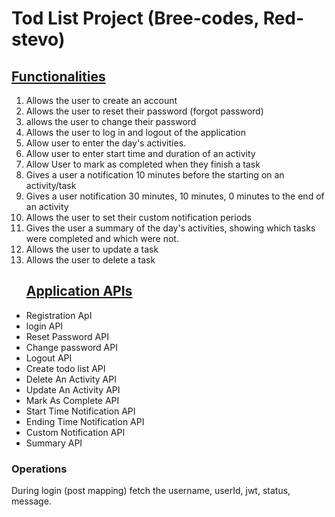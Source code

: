 <h1>Tod List Project (Bree-codes, Red-stevo)</h1>

<h2><u>Functionalities</u></h2>
<ol>
    <li>Allows the user to create an account</li>
    <li>Allows the user to reset their password (forgot password)</li>
    <li>allows the user to change their password</li>
    <li>Allows the user to log in and logout of the application</li>
    <li>Allow user to enter the day's activities.</li>
    <li>Allow user to enter start time and duration of an activity</li>
    <li>Allow User to mark as completed when they finish a task</li>
    <li>Gives a user a notification 10 minutes before the starting on an 
    activity/task</li>
    <li>Gives a user notification 30 minutes, 10 minutes, 0 minutes to the
    end of an activity</li>
    <li>Allows the user to set their custom notification periods</li>
    <li>Gives the user a summary of the day's activities, showing which 
    tasks were completed and which were not.</li>
    <li>Allows the user to update a task</li>
    <li>Allows the user to delete a task</li>
</ol>

<ul>
        <h2><u>Application APIs</u></h2>
    <li>Registration ApI</li>
    <li>login API</li>
    <li>Reset Password API</li>
    <li>Change password API</li>
    <li>Logout API</li>
    <li>Create todo list API</li>
    <li>Delete An Activity API</li>
    <li>Update An Activity API</li>
    <li>Mark As Complete API</li>
    <li>Start Time Notification API</li>
    <li>Ending Time Notification API</li>
    <li>Custom Notification API</li>
    <li>Summary API</li>
</ul>

<h3>Operations</h3>
<p>
    During login (post mapping) fetch the username, userId, jwt, status, message.
</p>


